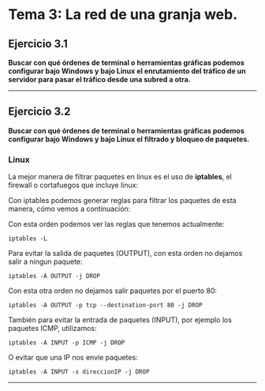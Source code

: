 # Tema 3: La red de una granja web.
## Ejercicio 3.1    

**Buscar con qué órdenes de terminal o herramientas gráficas podemos configurar bajo Windows y bajo Linux el enrutamiento del tráfico de un servidor para pasar el tráfico desde una subred a otra.**  

- - -  
## Ejercicio 3.2    

**Buscar con qué órdenes de terminal o herramientas gráficas podemos configurar bajo Windows y bajo Linux el filtrado y bloqueo de paquetes.**  

### Linux
La mejor manera de filtrar paquetes en linux es el uso de **iptables**, el firewall o cortafuegos que incluye linux:

Con iptables podemos generar reglas para filtrar los paquetes de esta manera, cómo vemos a continuación:

Con esta orden podemos ver las reglas que tenemos actualmente:
```
iptables -L
```
Para evitar la salida de paquetes (OUTPUT), con esta orden no dejamos salir a ningun paquete:

```
iptables -A OUTPUT -j DROP
```

Con esta otra orden no dejamos salir paquetes por el puerto 80:

```
iptables -A OUTPUT -p tcp --destination-port 80 -j DROP
```
También para evitar la entrada de paquetes (INPUT), por ejemplo los paquetes ICMP, utilizamos:
```
iptables -A INPUT -p ICMP -j DROP
```
O evitar que una IP nos envíe paquetes:
```
iptables -A INPUT -s direccionIP -j DROP
```
- - -  

